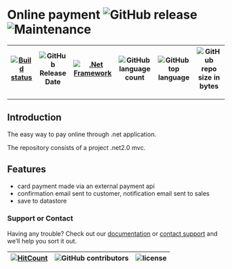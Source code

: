 # Online payment ![GitHub release](https://img.shields.io/github/release/ajeetx/OnlinePayment.svg?style=for-the-badge) ![Maintenance](https://img.shields.io/maintenance/yes/2019.svg?style=for-the-badge)

[![Build status](https://ci.appveyor.com/api/projects/status/0wna71fk8duk6o2o/branch/master?svg=true)](https://ci.appveyor.com/project/AJEETX/onlinepayment/branch/master) | ![GitHub Release Date](https://img.shields.io/github/release-date/ajeetx/OnlinePayment.svg?style=plastic) |[![.Net Framework](https://img.shields.io/badge/DotNet-2.0-blue.svg?style=plastic)](https://www.microsoft.com/en-au/download/details.aspx?id=1639) | ![GitHub language count](https://img.shields.io/github/languages/count/ajeetx/OnlinePayment.svg?style=plastic)| ![GitHub top language](https://img.shields.io/github/languages/top/ajeetx/onlinepayment.svg) |![GitHub repo size in bytes](https://img.shields.io/github/repo-size/ajeetx/onlinepayment.svg) 
| ---          | ---        | ---      | ---        |  --- | --- |

---------------------------------------
## Introduction

The easy way to pay online through .net application. 

The repository consists of a project .net2.0 mvc. 

## Features

- card payment made via an external payment api 
- confirmation email sent to customer, notification email sent to sales
- save to datastore
### Support or Contact

Having any trouble? Check out our [documentation](https://github.com/AJEETX/onlinepayment/blob/master/README.md) or [contact support](mailto:ajeetkumar@email.com) and we’ll help you sort it out.


[![HitCount](http://hits.dwyl.io/ajeetx/onlinepayment/projects/1.svg)](http://hits.dwyl.io/ajeetx/onlinepayment/projects/1) | ![GitHub contributors](https://img.shields.io/github/contributors/ajeetx/onlinepayment.svg?style=plastic)|![license](https://img.shields.io/github/license/ajeetx/onlinepayment.svg?style=plastic)|
 | --- | --- | ---|
